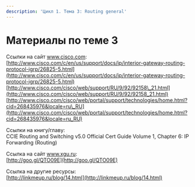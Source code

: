 ```yaml
---
description: 'Цикл 1. Тема 3: Routing general'
---
```


# Материалы по теме 3

Ссылки на сайт www.cisco.com:  
[http://www.cisco.com/c/en/us/support/docs/ip/interior-gateway-routing-protocol-igrp/26825-5.html](http://www.cisco.com/c/en/us/support/docs/ip/interior-gateway-routing-protocol-igrp/26825-5.html)  
[http://www.cisco.com/cisco/web/support/RU/9/92/92158\_21.html](http://www.cisco.com/cisco/web/support/RU/9/92/92158_21.html)  
[http://www.cisco.com/cisco/web/portal/support/technologies/home.html?cid=268435976&locale=ru\_RU](http://www.cisco.com/cisco/web/portal/support/technologies/home.html?cid=268435976&locale=ru_RU)

Ссылки на книгу/главу:  
CCIE Routing and Switching v5.0 Official Cert Guide Volume 1, Chapter 6: IP Forwarding \(Routing\)

Ссылка на сайт www.xgu.ru:  
[http://goo.gl/QTO09E](http://goo.gl/QTO09E)

Ссылка на другие ресурсы:  
[http://linkmeup.ru/blog/14.html](http://linkmeup.ru/blog/14.html)

